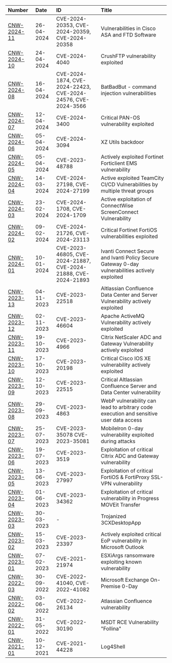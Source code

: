 
| Number | Date | ID | Title | 
|:---|:---|:---|:---|
| [CNW-2024-11](2024/CNW-2024-11_cisco-asa-ftd.md) | 26-04-2024 | CVE-2024-20353, CVE-2024-20359, CVE-2024-20358 | Vulnerabilities in Cisco ASA and FTD Software |
| [CNW-2024-10](2024/CNW-2024-10_crush.md) | 24-04-2024 | CVE-2024-4040 | CrushFTP vulnerability exploited |
| [CNW-2024-08](2024/CNW-2024-08_batbadbut.md) | 16-04-2024 | CVE-2024-1874, CVE-2024-22423, CVE-2024-24576, CVE-2024-3566 | BatBadBut - command injection vulnerabilities |
| [CNW-2024-07](2024/CNW-2024-07_PAN-OS.md) | 12-04-2024 | CVE-2024-3400 | Critical PAN-OS vulnerability exploited |
| [CNW-2024-06](2024/CNW-2024-06_XZ-Utils.md) | 05-04-2024 | CVE-2024-3094 | XZ Utils backdoor |
| [CNW-2024-05](2024/CNW-2024-05_FortiEMS.md) | 05-04-2024 | CVE-2023-48788 | Actively exploited Fortinet Forticlient EMS vulnerability |
| [CNW-2024-04](2024/CNW-2024-04_TeamCity.md) | 14-03-2024 | CVE-2024-27198, CVE-2024-27199 | Active exploited TeamCity CI/CD Vulnerabilities by multiple threat groups |
| [CNW-2024-03](2024/CNW-2024-03_ConnectWise.md) | 23-02-2024 | CVE-2024-1708, CVE-2024-1709 | Active exploitation of ConnectWise ScreenConnect Vulnerability |
| [CNW-2024-02](2024/CNW-2024-02_FortiOS.md) | 09-02-2024 | CVE-2024-21726, CVE-2024-23113 | Critical Fortinet FortiOS vulnerabilities exploited |
| [CNW-2024-01](2024/CNW-2024-01_Ivanti-Gateways.md) | 10-01-2024 | CVE-2023-46805, CVE-2024-21887, CVE-2024-21888, CVE-2024-21893 | Ivanti Connect Secure and Ivanti Policy Secure Gateway 0-day vulnerabilities actively exploited |
| [CNW-2023-13](2023/CVE-2023-22518_Confluence-Data-Center-Server.md) | 04-11-2023 | CVE-2023-22518 | Altlassian Confluence Data Center and Server Vulnerability actively exploited |
| [CNW-2023-12](2023/CVE-2023-46604_Apache-ActiveMQ.md) | 02-11-2023 | CVE-2023-46604 | Apache ActiveMQ Vulnerability actively exploited |
| [CNW-2023-11](CVE-2023-4966_Citrix_ADC_Gateway.md) | 19-10-2023 | CVE-2023-4966 | Citrix NetScaler ADC and Gateway Vulnerability actively exploited |
| [CNW-2023-10](2023/CVE-2023-20198_Cisco-IOS-XE.md) | 17-10-2023 | CVE-2023-20198 | Critical Cisco IOS XE vulnerability actively exploited |
| [CNW-2023-09](2023/CVE-2023-22515_Confluence-Data-Center-Server.md) | 12-10-2023 | CVE-2023-22515 | Critical Altlassian Confluence Server and Data Center vulnerability |
| [CNW-2023-08](2023/CVE-2023-4863_WebP.md) | 29-09-2023 | CVE-2023-4863 | WebP vulnerability can lead to arbitrary code execution and sensitive user data access |
| [CNW-2023-07](2023/CVE-2023-35078_MobileIron.md) | 25-07-2023 | CVE-2023-35078 CVE-2023-35081 | MobileIron 0-day vulnerability exploited during attacks |
| [CNW-2023-06](2023/CVE-2023-3519_Citrix_ADC_Gateway.md) | 19-07-2023 | CVE-2023-3519 | Exploitation of critical Citrix ADC and Gateway vulnerability | 
| [CNW-2023-05](2023/CVE-2023-27997_FortiOS.md) | 13-06-2023 | CVE-2023-27997 | Exploitation of critical FortiOS & FortiProxy SSL-VPN vulnerability | 
| [CNW-2023-04](2023/CVE-2023-34362_MOVEit.md) | 01-06-2023 | CVE-2023-34362 | Exploitation of critical vulnerability in Progress MOVEit Transfer | 
| [CNW-2023-03](2023/3CX-DesktopApp.md) | 30-03-2023 | - | Trojanized 3CXDesktopApp |
| [CNW-2023-02](2023/CVE-2023-23397.md) | 15-03-2023 | CVE-2023-23397 | Actively exploited critical EoP vulnerability in Microsoft Outlook |
| [CNW-2023-01](2023/CVE-2021-21974_VMware-ESXi.md) | 07-02-2023 | CVE-2021-21974 | ESXiArgs ransomware exploiting known vulnerability |
| [CNW-2022-03](2022/CVE-2022-41040_CVE-2022-41082.md) | 30-09-2022 | CVE-2022-41040, CVE-2022-41082 | Microsoft Exchange On-Premise 0-Day |
| [CNW-2022-02](2022/CVE-2022-26134-Confluence.md) | 03-06-2022 | CVE-2022-26134 | Atlassian Confluence vulnerability |
| [CNW-2022-01](2022/CVE-2022-30190_Follina.md)  | 31-05-2022 | CVE-2022-30190 | MSDT RCE Vulnerability "Follina" |
| [CNW-2021-01](2021/log4j.md) | 10-12-2021 | CVE-2021-44228 | Log4Shell | 
